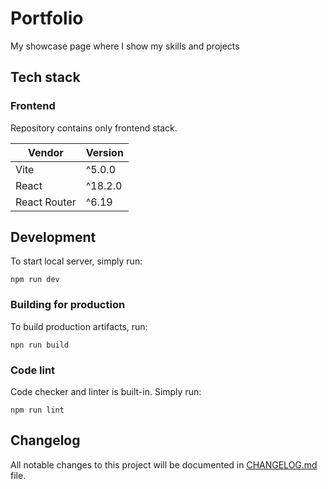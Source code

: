 # Portfolio

My showcase page where I show my skills and projects

## Tech stack
### Frontend
Repository contains only frontend stack.

| Vendor       | Version |
|--------------|---------|
| Vite         | ^5.0.0  |
| React        | ^18.2.0 |
| React Router | ^6.19   |

## Development
To start local server, simply run:
```shell
npm run dev
```

### Building for production
To build production artifacts, run:
```shell
npn run build
```

### Code lint
Code checker and linter is built-in. Simply run:
```shell
npm run lint
```
## Changelog
All notable changes to this project will be documented in [CHANGELOG.md](./docs/CHANGELOG.md) file.

